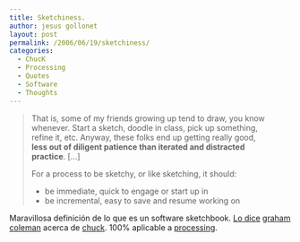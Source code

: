 ```yaml
---
title: Sketchiness.
author: jesus gollonet
layout: post
permalink: /2006/06/19/sketchiness/
categories:
  - ChucK
  - Processing
  - Quotes
  - Software
  - Thoughts
---
```

> That is, some of my friends growing up tend to draw, you know  
> whenever. Start a sketch, doodle in class, pick up something,  
> refine it, etc. Anyway, these folks end up getting really good,  
> **less out of diligent patience than iterated and distracted  
> practice**. [...]
> 
> For a process to be sketchy, or like sketching, it should:  
> - be immediate, quick to engage or start up in  
> - be incremental, easy to save and resume working on

Maravillosa definición de lo que es un software sketchbook. [Lo dice][1] [graham coleman][2] acerca de [chuck][3]. 100% aplicable a [processing][4].

 [1]: https://lists.cs.princeton.edu/pipermail/chuck-users/2006-June/000581.html
 [2]: http://ravelite.org/
 [3]: http://chuck.cs.princeton.edu
 [4]: http://www.processing.org